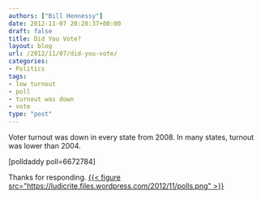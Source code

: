 ```yaml
---
authors: ["Bill Hennessy"]
date: 2012-11-07 20:28:37+00:00
draft: false
title: Did You Vote?
layout: blog
url: /2012/11/07/did-you-vote/
categories:
- Politics
tags:
- low turnout
- poll
- turnout was down
- vote
type: "post"
---
```


Voter turnout was down in every state from 2008. In many states, turnout was lower than 2004.

[polldaddy poll=6672784]

Thanks for responding. [{{< figure src="https://ludicrite.files.wordpress.com/2012/11/polls.png" >}}
](https://ludicrite.files.wordpress.com/2012/11/polls.png)
